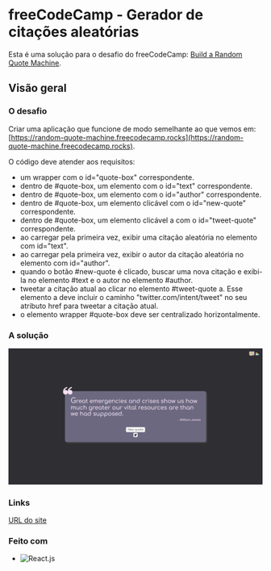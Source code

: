 # freeCodeCamp - Gerador de citações aleatórias
Esta é uma solução para o desafio do freeCodeCamp: [Build a Random Quote Machine](https://www.freecodecamp.org/learn/front-end-development-libraries/front-end-development-libraries-projects/build-a-random-quote-machine).

## Visão geral

### O desafio

Criar uma aplicação que funcione de modo semelhante ao que vemos em: [https://random-quote-machine.freecodecamp.rocks](https://random-quote-machine.freecodecamp.rocks).

O código deve atender aos requisitos:

* um wrapper com o id="quote-box" correspondente.
* dentro de #quote-box, um elemento com o id="text" correspondente.
* dentro de #quote-box, um elemento com o id="author" correspondente.
* dentro de #quote-box, um elemento clicável com o id="new-quote" correspondente.
* dentro de #quote-box, um elemento clicável a com o id="tweet-quote" correspondente.
* ao carregar pela primeira vez, exibir uma citação aleatória no elemento com id="text".
* ao carregar pela primeira vez, exibir o autor da citação aleatória no elemento com id="author".
* quando o botão #new-quote é clicado, buscar uma nova citação e exibi-la no elemento #text e o autor no elemento #author.
* tweetar a citação atual ao clicar no elemento #tweet-quote a. Esse elemento a deve incluir o caminho "twitter.com/intent/tweet" no seu atributo href para tweetar a citação atual.
* o elemento wrapper #quote-box deve ser centralizado horizontalmente.

### A solução

![Solução](https://github.com/samupapati/Gerador-de-Citacao/blob/master/page.png)

### Links

[URL do site](https://samupapati.github.io/Gerador-de-Citacao/)

### Feito com

* ![React.js](https://img.shields.io/badge/-React.js-0D1117?style=for-the-badge&logo=react&labelColor=0D1117)&nbsp;